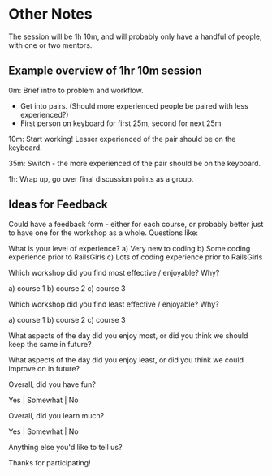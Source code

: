# Other Notes

The session will be 1h 10m, and will probably only have a handful of people, with one or two mentors.

## Example overview of 1hr 10m session

0m: Brief intro to problem and workflow.
- Get into pairs. (Should more experienced people be paired with less experienced?)
- First person on keyboard for first 25m, second for next 25m

10m: Start working! Lesser experienced of the pair should be on the keyboard.

35m: Switch - the more experienced of the pair should be on the keyboard.

1h: Wrap up, go over final discussion points as a group.

## Ideas for Feedback

Could have a feedback form - either for each course, or probably better just to have one for the workshop as a whole. Questions like:

What is your level of experience?
a) Very new to coding b) Some coding experience prior to RailsGirls c) Lots of coding experience prior to RailsGirls

Which workshop did you find most effective / enjoyable? Why?

a) course 1 b) course 2 c) course 3

Which workshop did you find least effective / enjoyable? Why?

a) course 1 b) course 2 c) course 3

What aspects of the day did you enjoy most, or did you think we should keep the same in future?

What aspects of the day did you enjoy least, or did you think we could improve on in future?

Overall, did you have fun?

Yes | Somewhat | No

Overall, did you learn much?

Yes | Somewhat | No

Anything else you'd like to tell us?

Thanks for participating!